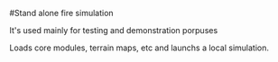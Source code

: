 #Stand alone fire simulation

It's used mainly for testing and demonstration porpuses

Loads core modules, terrain maps, etc and launchs a local simulation. 